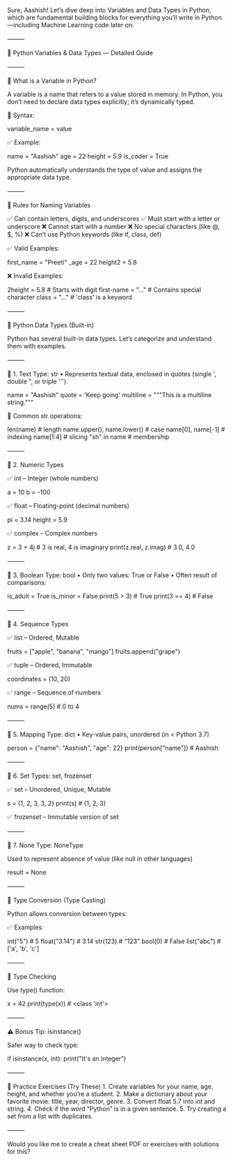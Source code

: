 Sure, Aashish! Let’s dive deep into Variables and Data Types in Python, which are fundamental building blocks for everything you’ll write in Python—including Machine Learning code later on.

⸻

🧠 Python Variables & Data Types — Detailed Guide

⸻

🔹 What is a Variable in Python?

A variable is a name that refers to a value stored in memory. In Python, you don’t need to declare data types explicitly; it’s dynamically typed.

📌 Syntax:

variable_name = value

✅ Example:

name = "Aashish"
age = 22
height = 5.9
is_coder = True

Python automatically understands the type of value and assigns the appropriate data type.

⸻

🔹 Rules for Naming Variables

✅ Can contain letters, digits, and underscores
✅ Must start with a letter or underscore
❌ Cannot start with a number
❌ No special characters (like @, $, %)
❌ Can’t use Python keywords (like if, class, def)

✅ Valid Examples:

first_name = "Preeti"
_age = 22
height2 = 5.8

❌ Invalid Examples:

2height = 5.8      # Starts with digit
first-name = "..." # Contains special character
class = "..."       # 'class' is a keyword


⸻

🧮 Python Data Types (Built-in)

Python has several built-in data types. Let’s categorize and understand them with examples.

⸻

🔸 1. Text Type: str
	•	Represents textual data, enclosed in quotes (single ', double ", or triple ''').

name = "Aashish"
quote = 'Keep going'
multiline = """This
is a multiline string."""

🔧 Common str operations:

len(name)                   # length
name.upper(), name.lower() # case
name[0], name[-1]          # indexing
name[1:4]                  # slicing
"sh" in name               # membership


⸻

🔸 2. Numeric Types

✅ int – Integer (whole numbers)

a = 10
b = -100

✅ float – Floating-point (decimal numbers)

pi = 3.14
height = 5.9

✅ complex – Complex numbers

z = 3 + 4j   # 3 is real, 4 is imaginary
print(z.real, z.imag)  # 3.0, 4.0


⸻

🔸 3. Boolean Type: bool
	•	Only two values: True or False
	•	Often result of comparisons:

is_adult = True
is_minor = False
print(5 > 3)  # True
print(3 == 4) # False


⸻

🔸 4. Sequence Types

✅ list – Ordered, Mutable

fruits = ["apple", "banana", "mango"]
fruits.append("grape")

✅ tuple – Ordered, Immutable

coordinates = (10, 20)

✅ range – Sequence of numbers

nums = range(5)  # 0 to 4


⸻

🔸 5. Mapping Type: dict
	•	Key-value pairs, unordered (in < Python 3.7)

person = {"name": "Aashish", "age": 22}
print(person["name"])  # Aashish


⸻

🔸 6. Set Types: set, frozenset

✅ set – Unordered, Unique, Mutable

s = {1, 2, 3, 3, 2}
print(s)  # {1, 2, 3}

✅ frozenset – Immutable version of set

⸻

🔸 7. None Type: NoneType

Used to represent absence of value (like null in other languages)

result = None


⸻

🔄 Type Conversion (Type Casting)

Python allows conversion between types:

✅ Examples:

int("5")        # 5
float("3.14")   # 3.14
str(123)        # "123"
bool(0)         # False
list("abc")     # ['a', 'b', 'c']


⸻

🧪 Type Checking

Use type() function:

x = 42
print(type(x))  # <class 'int'>


⸻

⚠️ Bonus Tip: isinstance()

Safer way to check type:

if isinstance(x, int):
    print("It's an integer")


⸻

🧠 Practice Exercises (Try These)
	1.	Create variables for your name, age, height, and whether you’re a student.
	2.	Make a dictionary about your favorite movie: title, year, director, genre.
	3.	Convert float 5.7 into int and string.
	4.	Check if the word “Python” is in a given sentence.
	5.	Try creating a set from a list with duplicates.

⸻

Would you like me to create a cheat sheet PDF or exercises with solutions for this?